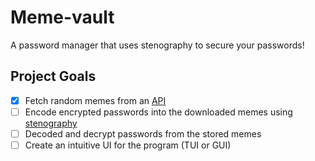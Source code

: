 # Meme-vault

A password manager that uses stenography to secure your
passwords!


## Project Goals

- [x] Fetch random memes from an [API](https://github.com/D3vd/Meme_Api)
- [ ] Encode encrypted passwords into the downloaded memes
      using [stenography](https://github.com/steganogram/stegano-rs/tree/main)
- [ ] Decoded and decrypt passwords from the stored memes
- [ ] Create an intuitive UI for the program (TUI or GUI)
